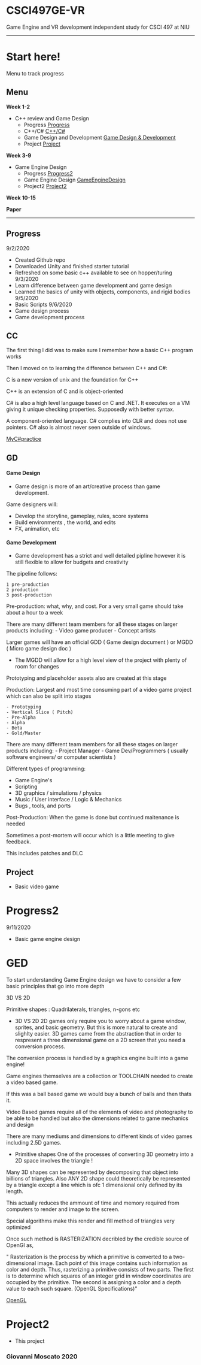 # CSCI497GE-VR
Game Engine and VR development independent study for CSCI 497 at NIU

***********************************************************************************************************************************************

# Start here!
Menu to track progress

## Menu
**Week 1-2**
- C++ review and Game Design 
  - Progress [Progress](#Progress)
  - C++/C#  [C++/C#](#CC)
  - Game Design and Development [Game Design & Development](#GD)
  - Project [Project](#Project)

**Week 3-9**
- Game Engine Design
  - Progress [Progress2](#Progress2)
  - Game Engine Design  [GameEngineDesign](#GED)
  - Project2 [Project2](#Project2)

**Week 10-15**


**Paper**

 
 
 
 
***********************************************************************************************************************************************
 
## Progress

9/2/2020
  * Created Github repo
  * Downloaded Unity and finished starter tutorial
  * Refreshed on some basic c++ available to see on hopper/turing
9/3/2020
  * Learn difference between game development and game design
  * Learned the basics of unity with objects, components, and rigid bodies
9/5/2020
  * Basic Scripts
9/6/2020
  * Game design process
  * Game development process
  
  
## CC

The first thing I did was to make sure I remember how a basic C++ program works

Then I moved on to learning the difference between C++ and C#:

C is a new version of unix and the foundation for C++

C++ is an extension of C and is object-oriented

C# is also a high level language based on C and .NET. It executes on a VM giving it unique checking properties. Supposedly with better syntax. 

A component-oriented language. C# complies into CLR and does not use pointers. C# also is almost never seen outside of windows. 

[MyC#practice](http://tpcg.io/vxcCPrkg)


 
## GD
#### Game Design
* Game design is more of an art/creative process than game development. 

Game designers will:
  - Develop the storyline, gameplay, rules, score systems
  - Build environments , the world, and edits 
  - FX, animation, etc
    



#### Game Development
* Game development has a strict and well detailed pipline however it is still flexible to allow for budgets and creativity

The pipeline follows:

    1 pre-production
    2 production
    3 post-production
    
Pre-production: what, why, and cost. For a very small game should take about a hour to a week

  There are many different team members for all these stages on larger products including:
    - Video game producer
    - Concept artists 

Larger games will have an official GDD ( Game design document ) or MGDD ( Micro game design doc ) 
  - The MGDD will allow for a high level view of the project with plenty of room for changes

Prototyping and placeholder assets also are created at this stage

Production: Largest and most time consuming part of a video game project which can also be split into stages

    - Prototyping
    - Vertical Slice ( Pitch)
    - Pre-Alpha
    - Alpha 
    - Beta
    - Gold/Master
    
  There are many different team members for all these stages on larger products including:
    - Project Manager
    - Game Dev/Programmers ( usually software engineers/ or computer scientists ) 
   
Different types of programming:
  - Game Engine's
  - Scripting
  - 3D graphics / simulations / physics
  - Music / User interface / Logic & Mechanics
  - Bugs , tools, and ports

Post-Production: When the game is done but continued maitenance is needed

Sometimes a post-mortem will occur which is a little meeting to give feedback. 

This includes patches and DLC




## Project
* Basic video game
 



# Progress2

9/11/2020
  * Basic game engine design 
  


# GED

To start understanding Game Engine design we have to consider a few basic principles that go into more depth

   3D VS 2D
   
   Primitive shapes : Quadrilaterals, triangles, n-gons etc
  
* 3D VS 2D
2D games only require you to worry about a game window, sprites, and basic geometry. But this is more natural to create and slighlty easier. 
3D games came from the abstraction that in order to respresent a three dimensional game on a 2D screen that you need a conversion process. 

The conversion process is handled by a graphics engine built into a game engine!

Game engines themselves are a collection or TOOLCHAIN needed to create a video based game. 

If this was a ball based game we would buy a bunch of balls and then thats it. 

Video Based games require all of the elements of video and photography to be able to be handled but also the dimensions related to game mechanics and design

There are many mediums and dimensions to different kinds of video games including 2.5D games. 

* Primitive shapes 
One of the processes of converting 3D geometry into a 2D space involves the triangle ! 

Many 3D shapes can be represented by decomposing that object into billions of triangles. Also ANY 2D shape could theoretically be represented by a triangle except a line which is ofc 1 dimensional only defined by its length. 

This actually reduces the ammount of time and memory required from computers to render and image to the screen. 

Special algorithms make this render and fill method of triangles very optimized

Once such method is RASTERIZATION decribled by the credible source of OpenGl as,

" Rasterization is the process by which a primitive is converted to a two-dimensional image. Each point of this image contains such information as color and depth. Thus, rasterizing a primitive consists of two parts. The first is to determine which squares of an integer grid in window coordinates are occupied by the primitive. The second is assigning a color and a depth value to each such square. (OpenGL Specifications)"

[OpenGL](https://www.scratchapixel.com/lessons/3d-basic-rendering/rasterization-practical-implementation/rasterization-stage)



# Project2

* This project 

### Giovanni Moscato 2020
